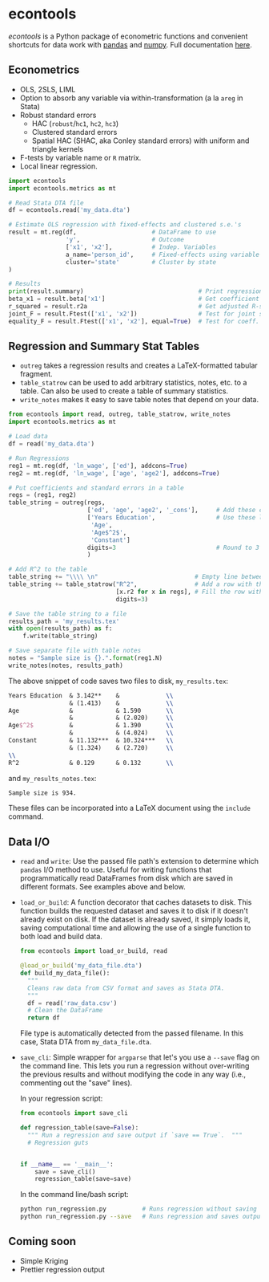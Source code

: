 # econtools
*econtools* is a Python package of econometric functions and convenient
shortcuts for data work with [pandas](http://github.com/pydata/pandas) and
[numpy](https://github.com/numpy/numpy). Full documentation
[here](http://www.danielmsullivan.com/econtools).

## Econometrics
- OLS, 2SLS, LIML
- Option to absorb any variable via within-transformation (a la `areg` in Stata)
- Robust standard errors
  - HAC (`robust`/`hc1`, `hc2`, `hc3`)
  - Clustered standard errors
  - Spatial HAC (SHAC, aka Conley standard errors) with uniform and triangle
    kernels
- F-tests by variable name or `R` matrix.
- Local linear regression.

```python
import econtools
import econtools.metrics as mt

# Read Stata DTA file
df = econtools.read('my_data.dta')

# Estimate OLS regression with fixed-effects and clustered s.e.'s
result = mt.reg(df,                     # DataFrame to use
                'y',                    # Outcome
                ['x1', 'x2'],           # Indep. Variables
                a_name='person_id',     # Fixed-effects using variable 'person_id'
                cluster='state'         # Cluster by state
)

# Results
print(result.summary)                                # Print regression results
beta_x1 = result.beta['x1']                          # Get coefficient by variable name
r_squared = result.r2a                               # Get adjusted R-squared
joint_F = result.Ftest(['x1', 'x2'])                 # Test for joint significance
equality_F = result.Ftest(['x1', 'x2'], equal=True)  # Test for coeff. equality
```

## Regression and Summary Stat Tables

- `outreg` takes a regression results and creates a LaTeX-formatted tabular
  fragment.
- `table_statrow` can be used to add arbitrary statistics, notes, etc. to a
  table. Can also be used to create a table of summary statistics.
- `write_notes` makes it easy to save table notes that depend on your data.

```python
from econtools import read, outreg, table_statrow, write_notes
import econtools.metrics as mt

# Load data
df = read('my_data.dta')

# Run Regressions
reg1 = mt.reg(df, 'ln_wage', ['ed'], addcons=True)
reg2 = mt.reg(df, 'ln_wage', ['age', 'age2'], addcons=True)

# Put coefficients and standard errors in a table
regs = (reg1, reg2)
table_string = outreg(regs,
                      ['ed', 'age', 'age2', '_cons'],     # Add these coefficients to the table
                      ['Years Education',                 # Use these label for the coeffs
                       'Age',
                       'Age$^2$',
                       'Constant']
                      digits=3                            # Round to 3 decimal digits.
                      )

# Add R^2 to the table
table_string += "\\\\ \n"                           # Empty line between betas and r2
table_string += table_statrow("R^2",                # Add a row with this label
                              [x.r2 for x in regs], # Fill the row with these values
                              digits=3)

# Save the table string to a file
results_path = 'my_results.tex'
with open(results_path) as f:
    f.write(table_string)

# Save separate file with table notes
notes = "Sample size is {}.".format(reg1.N)
write_notes(notes, results_path)
```
The above snippet of code saves two files to disk, `my_results.tex`:
```latex
Years Education  & 3.142**    &             \\
                 & (1.413)    &             \\
Age              &            & 1.590       \\
                 &            & (2.020)     \\
Age$^2$          &            & 1.390       \\
                 &            & (4.024)     \\
Constant         & 11.132***  & 10.324***   \\
                 & (1.324)    & (2.720)     \\
\\
R^2              & 0.129      & 0.132       \\
```

and `my_results_notes.tex`:
```latex
Sample size is 934.
```
These files can be incorporated into a LaTeX document using the `include`
command.


## Data I/O

- `read` and `write`: Use the passed file path's extension to determine which
  `pandas` I/O method to use. Useful for writing functions that
  programmatically read DataFrames from disk which are saved in different
  formats. See examples above and below.
- `load_or_build`: A function decorator that caches datasets to disk.
  This function builds the requested dataset and saves it to disk if it
  doesn't already exist on disk. If the dataset is already saved, it simply
  loads it, saving computational time and allowing the use of a single function
  to both load and build data.
  ```python
  from econtools import load_or_build, read

  @load_or_build('my_data_file.dta')
  def build_my_data_file():
    """
    Cleans raw data from CSV format and saves as Stata DTA.
    """
    df = read('raw_data.csv')
    # Clean the DataFrame
    return df
  ```
  File type  is automatically detected from the passed filename. In this case,
  Stata DTA from `my_data_file.dta`.
- `save_cli`: Simple wrapper for `argparse` that let's you use a `--save` flag
  on the command line. This lets you run a regression without over-writing the
  previous results and without modifying the code in any way (i.e., commenting
  out the "save" lines).

  In your regression script:
  ```python
  from econtools import save_cli

  def regression_table(save=False):
    """ Run a regression and save output if `save == True`.  """ 
    # Regression guts


  if __name__ == '__main__':
      save = save_cli()
      regression_table(save=save)
  ```
  In the command line/bash script:
  ```bash
  python run_regression.py          # Runs regression without saving output
  python run_regression.py --save   # Runs regression and saves output
  ```

## Coming soon

- Simple Kriging
- Prettier regression output
